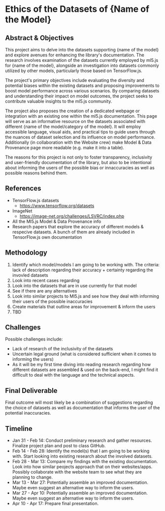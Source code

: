 # Ethics of the Datasets of {Name of the Model}

## Abstract & Objectives
This project aims to delve into the datasets supporting {name of the model} and explore avenues for enhancing the library's documentation. The research involves examination of the datasets currently employed by ml5.js for {name of the model}, alongside an investigation into datasets commonly utilized by other models, particularly those based on TensorFlow.js.

The project's primary objectives include evaluating the diversity and potential biases within the existing datasets and proposing improvements to boost model performance across various scenarios. By comparing datasets and understanding their impact on model outcomes, the project seeks to contribute valuable insights to the ml5.js community.

The project also proposes the creation of a dedicated webpage or integration with an existing one within the ml5.js documentation. This page will serve as an informative resource on the datasets associated with different {name of the model/category of the model}. It will employ accessible language, visual aids, and practical tips to guide users through the nuances of dataset selection and its influence on model performance. Additionally (in collaboration with the Website crew) make Model & Data Provenance page more readable (e.g. make it into a table).

The reasons for this project is not only to foster transparency, inclusivity and user-friendly documentation of the library, but also to be intentional about informing the users of the possible bias or innaccuracies as well as possible reasons behind them.


## References
- TensorFlow.js datasets
    - https://www.tensorflow.org/datasets
- ImageNet 
    - https://image-net.org/challenges/LSVRC/index.php
- All the Ml5.js Model & Data Provenance info
- Research papers that explore the accuracy of different models & respecive datasets. A bunch of them are already included in TensorFlow.js own documentation

## Methodology
1. Identify which model/models I am going to be working with. The criteria: lack of description regarding their accuracy + certainty regarding the invovled datasets
2. Look into recent cases regarding  
3. Look into the datasets that are in use currently for that model
4. See if there are any alternatives
5. Look into similar projects to Ml5.js and see how they deal with informing their users of the possible inaccuracies
6. Create materials that outline areas for improvement & inform the users 
7. TBD

## Challenges
Possible challenges include:
- Lack of research of the inclusivity of the datasets 
- Uncertain legal ground (what is considered sufficient when it comes to informing the users)
- As it will be my first time diving into reading research regarding how different datasets are assembled & used on the back-end, I might find it difficult to deal with the language and the technical aspects.

## Final Deliverable

Final outcome will most likely be a combination of suggestions regarding the choice of datasets as well as documentation that informs the user of the potential inaccuracies. 

## Timeline

- Jan 31 - Feb 14: Conduct preliminary research and gather resources. Finalize project plan and post to class GitHub.
- Feb 14 - Feb 28: Identify the model(s) that I am going to be working with. Start looking into existing research about the involved datasets. 
- Feb 28 - Mar 13: Compare my findings with the existing documentation. Look into how similar peojects approach that on their websites/apps. Possibly collaborate with the website team to see what they are planning to change.
- Mar 13 - Mar 27: Potentially assemble an improved documentation. Maybe even suggest an alternative way to inform the users. 
- Mar 27 - Apr 10: Potentially assemble an improved documentation. Maybe even suggest an alternative way to inform the users.
- Apr 10 - Apr 17: Prepare final presentation.
